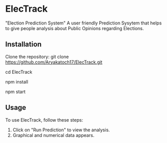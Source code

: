# ElecTrack
"Election Prediction System"
A user friendly Prediction Sysytem that helps to give people analysis about Public Opinions regarding Elections.
## Installation
 Clone the repository:
 git clone https://github.com/Aryakatoch17/ElecTrack.git
 
 cd ElecTrack

npm install

npm start

## Usage

To use ElecTrack, follow these steps:

1. Click on "Run Prediction" to view the analysis.
2. Graphical and numerical data appears.
